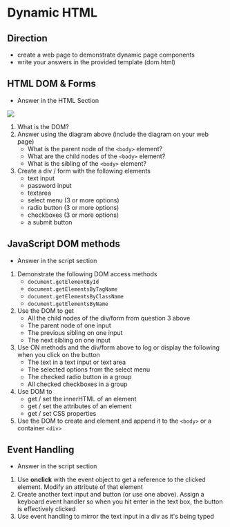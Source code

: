 # Dynamic HTML

## Direction

- create a web page to demonstrate dynamic page components
- write your answers in the provided template (dom.html)

## HTML DOM & Forms

- Answer in the HTML Section

![](https://www.w3schools.com/js/pic_htmltree.gif)

1. What is the DOM?
2. Answer using the diagram above (include the diagram on your web page)
    - What is the parent node of the ```<body>``` element?
    - What are the child nodes of the ```<body>``` element?
    - What is the sibling of the ```<body>``` element?
3. Create a div / form with the following elements
    - text input
    - password input
    - textarea
    - select menu (3 or more options)
    - radio button (3 or more options)
    - checkboxes (3 or more options)
    - a submit button

## JavaScript DOM methods

- Answer in the script section

1. Demonstrate the following DOM access methods
    - ```document.getElementById```
    - ```document.getElementsByTagName```
    - ```document.getElementsByClassName```
    - ```document.getElementsByName```
2. Use the DOM to get
    - All the child nodes of the div/form from question 3 above
    - The parent node of one input
    - The previous sibling on one input
    - The next sibling on one input
3. Use ON methods and the div/form above to log or display the following when you click on the button
    - The text in a text input or text area
    - The selected options from the select menu
    - The checked radio button in a group
    - All checked checkboxes in a group
4. Use DOM to
    - get / set the innerHTML of an element
    - get / set the attributes of an element
    - get / set CSS properties
5. Use the DOM to create and element and append it to the ```<body>``` or a container ```<div>```

## Event Handling

- Answer in the script section

1. Use **onclick** with the event object to get a reference to the clicked element. Modify an attribute of that element
2. Create another text input and button (or use one above). Assign a keyboard event handler so when you hit enter in the text box, the button is effectively clicked
3. Use event handling to mirror the text input in a div as it's being typed
